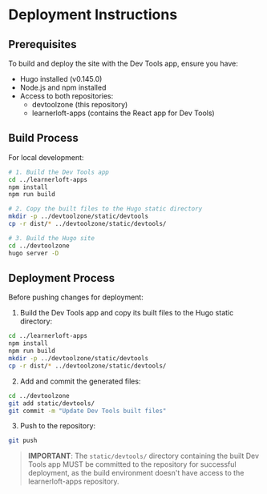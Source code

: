 # Deployment Instructions

## Prerequisites
To build and deploy the site with the Dev Tools app, ensure you have:
- Hugo installed (v0.145.0)
- Node.js and npm installed
- Access to both repositories:
  - devtoolzone (this repository)
  - learnerloft-apps (contains the React app for Dev Tools)

## Build Process

For local development:
```bash
# 1. Build the Dev Tools app
cd ../learnerloft-apps
npm install
npm run build

# 2. Copy the built files to the Hugo static directory
mkdir -p ../devtoolzone/static/devtools
cp -r dist/* ../devtoolzone/static/devtools/

# 3. Build the Hugo site
cd ../devtoolzone
hugo server -D
```

## Deployment Process

Before pushing changes for deployment:

1. Build the Dev Tools app and copy its built files to the Hugo static directory:
```bash
cd ../learnerloft-apps
npm install
npm run build
mkdir -p ../devtoolzone/static/devtools
cp -r dist/* ../devtoolzone/static/devtools/
```

2. Add and commit the generated files:
```bash
cd ../devtoolzone
git add static/devtools/
git commit -m "Update Dev Tools built files"
```

3. Push to the repository:
```bash
git push
```

> **IMPORTANT**: The `static/devtools/` directory containing the built Dev Tools app MUST be committed to the repository for successful deployment, as the build environment doesn't have access to the learnerloft-apps repository.
